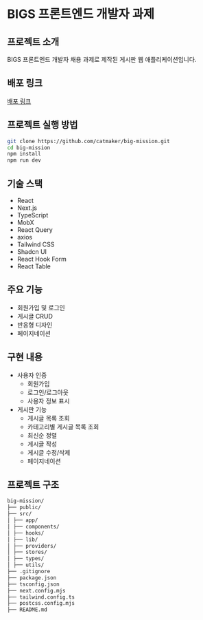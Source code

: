 # BIGS 프론트엔드 개발자 과제

## 프로젝트 소개

BIGS 프론트엔드 개발자 채용 과제로 제작된 게시판 웹 애플리케이션입니다.

## 배포 링크

[배포 링크](https://front-mission.vercel.app/)

## 프로젝트 실행 방법

```bash
git clone https://github.com/catmaker/big-mission.git
cd big-mission
npm install
npm run dev
```

## 기술 스택

- React
- Next.js
- TypeScript
- MobX
- React Query
- axios
- Tailwind CSS
- Shadcn UI
- React Hook Form
- React Table

## 주요 기능

- 회원가입 및 로그인
- 게시글 CRUD
- 반응형 디자인
- 페이지네이션

## 구현 내용

- 사용자 인증
  - 회원가입
  - 로그인/로그아웃
  - 사용자 정보 표시
- 게시판 기능
  - 게시글 목록 조회
  - 카테고리별 게시글 목록 조회
  - 최신순 정렬
  - 게시글 작성
  - 게시글 수정/삭제
  - 페이지네이션

## 프로젝트 구조

```bash
big-mission/
├── public/
├── src/
│ ├── app/
│ ├── components/
│ ├── hooks/
│ ├── lib/
│ ├── providers/
│ ├── stores/
│ ├── types/
│ ├── utils/
├── .gitignore
├── package.json
├── tsconfig.json
├── next.config.mjs
├── tailwind.config.ts
├── postcss.config.mjs
├── README.md
```
